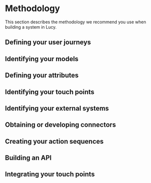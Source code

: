 



# Methodology
This section describes the methodology we recommend you use when building a system in Lucy.

## Defining your user journeys

## Identifying your models

## Defining your attributes

## Identifying your touch points

## Identifying your external systems

## Obtaining or developing connectors

## Creating your action sequences


## Building an API

## Integrating your touch points